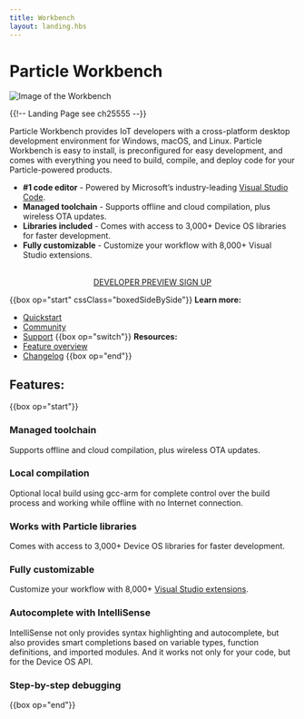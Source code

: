 ```yaml
---
title: Workbench
layout: landing.hbs
---
```


# Particle Workbench
![Image of the Workbench ](/assets/images/workbench-hero.png)

{{!-- Landing Page see ch25555 --}}

Particle Workbench provides IoT developers with a cross-platform desktop development environment for Windows, macOS, and Linux. Particle Workbench is easy to install, is preconfigured for easy development, and comes with everything you need to build, compile, and deploy code for your Particle-powered products.

- <b>#1 code editor</b> - Powered by Microsoft’s industry-leading [Visual Studio Code](https://code.visualstudio.com/).
- <b>Managed toolchain</b> - Supports offline and cloud compilation, plus wireless OTA updates.
- <b>Libraries included</b> - Comes with access to 3,000+ Device OS libraries for faster development.
- <b>Fully customizable</b> - Customize your workflow with 8,000+ Visual Studio extensions.

<div  align="center">
<br />
<a href="https://setup.particle.io/"  target="_blank" class="button">DEVELOPER PREVIEW SIGN UP</a>
</div>

{{box op="start" cssClass="boxedSideBySide"}}
**Learn more:**
- [Quickstart](https://community.particle.io/t/tutorial-installing-the-particle-workbench-developer-preview/44244)
- [Community](https://community.particle.io/c/particle-workbench)
- [Support](https://community.particle.io/t/information-how-to-report-bugs-and-provide-feedback/44245)
{{box op="switch"}}
**Resources:**
- [Feature overview](https://community.particle.io/t/feature-overview-of-particle-workbench/44458)
- [Changelog](https://community.particle.io/t/developer-preview-changelog-october-30-2018/44855)
{{box op="end"}}

## Features:
{{box op="start"}}
### Managed toolchain

Supports offline and cloud compilation, plus wireless OTA updates.

### Local compilation

Optional local build using gcc-arm for complete control over the build process and working while offline with no Internet connection.

### Works with Particle libraries

Comes with access to 3,000+ Device OS libraries for faster development.

### Fully customizable
Customize your workflow with 8,000+ [Visual Studio extensions](https://marketplace.visualstudio.com/VSCode).

### Autocomplete with IntelliSense

IntelliSense not only provides syntax highlighting and autocomplete, but also provides smart completions based on variable types, function definitions, and imported modules. And it works not only for your code, but for the Device OS API.


### Step-by-step debugging

{{box op="end"}}
